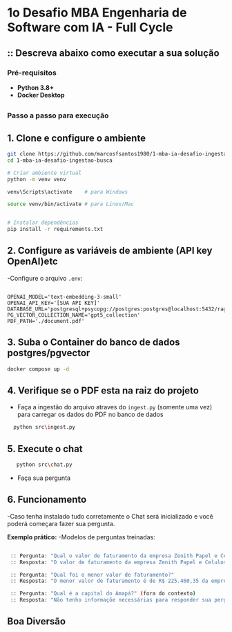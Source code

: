 # 1o Desafio MBA Engenharia de Software com IA - Full Cycle

## :: Descreva abaixo como executar a sua solução

### Pré-requisitos

- **Python 3.8+**
- **Docker Desktop**

##

### Passo a passo para execução

## 1. **Clone e configure o ambiente**

```bash
git clone https://github.com/marcosfsantos1980/1-mba-ia-desafio-ingestao-busca.git
cd 1-mba-ia-desafio-ingestao-busca

# Criar ambiente virtual
python -m venv venv

venv\Scripts\activate    # para Windows 

source venv/bin/activate # para Linux/Mac


# Instalar dependências
pip install -r requirements.txt
```

## 2. **Configure as variáveis de ambiente  (API key OpenAI)etc**

-Configure o arquivo `.env`:

```env

OPENAI_MODEL='text-embedding-3-small'
OPENAI_API_KEY='[SUA API KEY]'
DATABASE_URL='postgresql+psycopg://postgres:postgres@localhost:5432/ragdb'
PG_VECTOR_COLLECTION_NAME='gpt5_collection'
PDF_PATH='./document.pdf'
```

## 3. **Suba o Container do banco de dados postgres/pgvector**

```bash
docker compose up -d
```

## 4. **Verifique se o PDF esta na raiz do projeto**

- Faça a ingestão do arquivo atraves do  `ingest.py` (somente uma vez) para carregar os dados do PDF
no banco de dados

```bash
  python src\ingest.py

```

## 5. **Execute o chat**

```bash
   python src\chat.py

```

- Faça sua pergunta

## 6.  **Funcionamento**

-Caso tenha instalado tudo corretamente o Chat será inicializado e você poderá começara fazer sua pergunta.

**Exemplo prático:**
-Modelos de perguntas treinadas:

```bash

 :: Pergunta: "Qual o valor de faturamento da empresa Zenith Papel e Celulose?"
 :: Resposta: "O valor de faturamento da empresa Zenith Papel e Celulose � de R$ 225.460,35"

 :: Pergunta: "Qual foi o menor valor de faturamento?"
 :: Resposta: "O menor valor de faturamento é de R$ 225.460,35 da empresa Zenith Papel e Celulose EPP, fundada em 1931"

 :: Pergunta: "Qual é a capital do Amapá?" (fora do contexto)
 :: Resposta: "Não tenho informaçõe necessárias para responder sua pergunta."

```

## Boa Diversão
